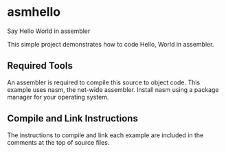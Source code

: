 # asmhello
Say Hello World in assembler

This simple project demonstrates how to code Hello, World in assembler.

## Required Tools
An assembler is required to compile this source to object code. This example uses nasm, the net-wide assembler.
Install nasm using a package manager for your operating system.

## Compile and Link Instructions
The instructions to compile and link each example are included in the comments at the top of source files.

